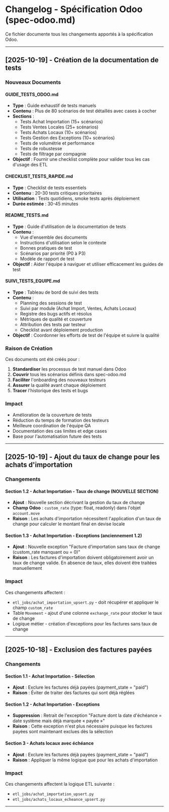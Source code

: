 # Changelog - Spécification Odoo (spec-odoo.md)

Ce fichier documente tous les changements apportés à la spécification Odoo.

---

## [2025-10-19] - Création de la documentation de tests

### Nouveaux Documents

#### GUIDE_TESTS_ODOO.md
- **Type** : Guide exhaustif de tests manuels
- **Contenu** : Plus de 80 scénarios de test détaillés avec cases à cocher
- **Sections** :
  - Tests Achat Importation (15+ scénarios)
  - Tests Ventes Locales (25+ scénarios)
  - Tests Achats Locaux (10+ scénarios)
  - Tests Gestion des Exceptions (10+ scénarios)
  - Tests de volumétrie et performance
  - Tests de robustesse
  - Tests de filtrage par compagnie
- **Objectif** : Fournir une checklist complète pour valider tous les cas d'usage des ETL

#### CHECKLIST_TESTS_RAPIDE.md
- **Type** : Checklist de tests essentiels
- **Contenu** : 20-30 tests critiques prioritaires
- **Utilisation** : Tests quotidiens, smoke tests après déploiement
- **Durée estimée** : 30-45 minutes

#### README_TESTS.md
- **Type** : Guide d'utilisation de la documentation de tests
- **Contenu** :
  - Vue d'ensemble des documents
  - Instructions d'utilisation selon le contexte
  - Bonnes pratiques de test
  - Scénarios par priorité (P0 à P3)
  - Modèle de rapport de test
- **Objectif** : Aider l'équipe à naviguer et utiliser efficacement les guides de test

#### SUIVI_TESTS_EQUIPE.md
- **Type** : Tableau de bord de suivi des tests
- **Contenu** :
  - Planning des sessions de test
  - Suivi par module (Achat Import, Ventes, Achats Locaux)
  - Registre des bugs actifs et résolus
  - Métriques de qualité et couverture
  - Attribution des tests par testeur
  - Checklist avant déploiement production
- **Objectif** : Coordonner les efforts de test de l'équipe et suivre la qualité

### Raison de Création

Ces documents ont été créés pour :
1. **Standardiser** les processus de test manuel dans Odoo
2. **Couvrir** tous les scénarios définis dans spec-odoo.md
3. **Faciliter** l'onboarding des nouveaux testeurs
4. **Assurer** la qualité avant chaque déploiement
5. **Tracer** l'historique des tests et bugs

### Impact

- Amélioration de la couverture de tests
- Réduction du temps de formation des testeurs
- Meilleure coordination de l'équipe QA
- Documentation des cas limites et edge cases
- Base pour l'automatisation future des tests

---

## [2025-10-19] - Ajout du taux de change pour les achats d'importation

### Changements

#### Section 1.2 - Achat Importation - Taux de change (NOUVELLE SECTION)
- **Ajout** : Nouvelle section décrivant la gestion du taux de change
- **Champ Odoo** : `custom_rate` (type: float, readonly) dans l'objet `account.move`
- **Raison** : Les achats d'importation nécessitent l'application d'un taux de change pour calculer le montant final en devise locale

#### Section 1.3 - Achat Importation - Exceptions (anciennement 1.2)
- **Ajout** : Nouvelle exception "Facture d'importation sans taux de change (custom_rate manquant ou = 0)"
- **Raison** : Les factures d'importation doivent obligatoirement avoir un taux de change valide. En absence de taux, elles doivent être traitées manuellement

### Impact
Ces changements affectent :
- `etl_jobs/achat_importation_upsert.py` - doit récupérer et appliquer le champ `custom_rate`
- Table `Movement` - ajout d'une colonne `exchange_rate` pour stocker le taux de change
- Logique métier - création d'exceptions pour les factures sans taux de change

---

## [2025-10-18] - Exclusion des factures payées

### Changements

#### Section 1.1 - Achat Importation - Sélection
- **Ajout** : Exclure les factures déjà payées (payment_state = "paid")
- **Raison** : Éviter de traiter des factures qui sont déjà réglées

#### Section 1.2 - Achat Importation - Exceptions
- **Suppression** : Retrait de l'exception "Facture dont la date d'échéance = date système mais déjà marquée « payée »"
- **Raison** : Cette exception n'est plus nécessaire puisque les factures payées sont maintenant exclues dès la sélection

#### Section 3 - Achats locaux avec échéance
- **Ajout** : Exclure les factures déjà payées (payment_state = "paid")
- **Raison** : Appliquer la même logique que pour les achats d'importation

### Impact
Ces changements affectent la logique ETL suivante :
- `etl_jobs/achat_importation_upsert.py`
- `etl_jobs/achats_locaux_echeance_upsert.py`

---
